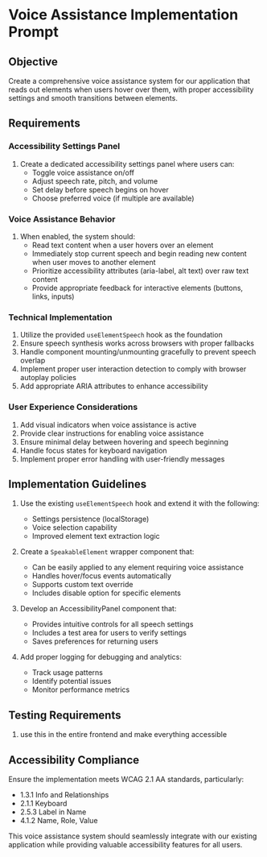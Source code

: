 # Voice Assistance Implementation Prompt

## Objective
Create a comprehensive voice assistance system for our application that reads out elements when users hover over them, with proper accessibility settings and smooth transitions between elements.

## Requirements

### Accessibility Settings Panel
1. Create a dedicated accessibility settings panel where users can:
   - Toggle voice assistance on/off
   - Adjust speech rate, pitch, and volume
   - Set delay before speech begins on hover
   - Choose preferred voice (if multiple are available)

### Voice Assistance Behavior
1. When enabled, the system should:
   - Read text content when a user hovers over an element
   - Immediately stop current speech and begin reading new content when user moves to another element
   - Prioritize accessibility attributes (aria-label, alt text) over raw text content
   - Provide appropriate feedback for interactive elements (buttons, links, inputs)

### Technical Implementation
1. Utilize the provided `useElementSpeech` hook as the foundation
2. Ensure speech synthesis works across browsers with proper fallbacks
3. Handle component mounting/unmounting gracefully to prevent speech overlap
4. Implement proper user interaction detection to comply with browser autoplay policies
5. Add appropriate ARIA attributes to enhance accessibility

### User Experience Considerations
1. Add visual indicators when voice assistance is active
2. Provide clear instructions for enabling voice assistance
3. Ensure minimal delay between hovering and speech beginning
4. Handle focus states for keyboard navigation
5. Implement proper error handling with user-friendly messages

## Implementation Guidelines

1. Use the existing `useElementSpeech` hook and extend it with the following:
   - Settings persistence (localStorage)
   - Voice selection capability
   - Improved element text extraction logic

2. Create a `SpeakableElement` wrapper component that:
   - Can be easily applied to any element requiring voice assistance
   - Handles hover/focus events automatically
   - Supports custom text override
   - Includes disable option for specific elements

3. Develop an AccessibilityPanel component that:
   - Provides intuitive controls for all speech settings
   - Includes a test area for users to verify settings
   - Saves preferences for returning users

4. Add proper logging for debugging and analytics:
   - Track usage patterns
   - Identify potential issues
   - Monitor performance metrics

## Testing Requirements
1. use this in the entire frontend and make everything accessible


## Accessibility Compliance
Ensure the implementation meets WCAG 2.1 AA standards, particularly:
- 1.3.1 Info and Relationships
- 2.1.1 Keyboard
- 2.5.3 Label in Name
- 4.1.2 Name, Role, Value

This voice assistance system should seamlessly integrate with our existing application while providing valuable accessibility features for all users.

